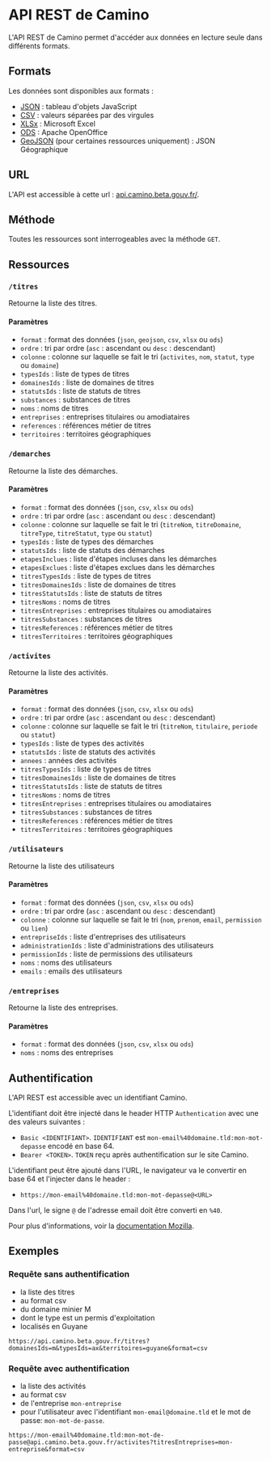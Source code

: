 # API REST de Camino

L'API REST de Camino permet d'accéder aux données en lecture seule dans différents formats.

## Formats

Les données sont disponibles aux formats :

- [JSON](https://www.json.org) : tableau d'objets JavaScript
- [CSV](https://fr.wikipedia.org/wiki/Comma-separated_values) : valeurs séparées par des virgules
- [XLSx](https://fr.wikipedia.org/wiki/XLSX) : Microsoft Excel
- [ODS](https://www.openoffice.org/) : Apache OpenOffice
- [GeoJSON](https://geojson.org/) (pour certaines ressources uniquement) : JSON Géographique

## URL

L'API est accessible à cette url : [api.camino.beta.gouv.fr/<ressource>](https://api.camino.beta.gouv.fr/).

## Méthode

Toutes les ressources sont interrogeables avec la méthode `GET`.

## Ressources

### `/titres`

Retourne la liste des titres.

#### Paramètres

- `format` : format des données (`json`, `geojson`, `csv`, `xlsx` ou `ods`)
- `ordre` : tri par ordre (`asc` : ascendant ou `desc` : descendant)
- `colonne` : colonne sur laquelle se fait le tri (`activites`, `nom`, `statut`, `type` ou `domaine`)
- `typesIds` : liste de types de titres
- `domainesIds` : liste de domaines de titres
- `statutsIds` : liste de statuts de titres
- `substances` : substances de titres
- `noms` : noms de titres
- `entreprises` : entreprises titulaires ou amodiataires
- `references` : références métier de titres
- `territoires` : territoires géographiques

### `/demarches`

Retourne la liste des démarches.

#### Paramètres

- `format` : format des données (`json`, `csv`, `xlsx` ou `ods`)
- `ordre` : tri par ordre (`asc` : ascendant ou `desc` : descendant)
- `colonne` : colonne sur laquelle se fait le tri (`titreNom`, `titreDomaine`, `titreType`, `titreStatut`, `type` ou `statut`)
- `typesIds` : liste de types des démarches
- `statutsIds` : liste de statuts des démarches
- `etapesInclues` : liste d'étapes incluses dans les démarches
- `etapesExclues` : liste d'étapes exclues dans les démarches
- `titresTypesIds` : liste de types de titres
- `titresDomainesIds` : liste de domaines de titres
- `titresStatutsIds` : liste de statuts de titres
- `titresNoms` : noms de titres
- `titresEntreprises` : entreprises titulaires ou amodiataires
- `titresSubstances` : substances de titres
- `titresReferences` : références métier de titres
- `titresTerritoires` : territoires géographiques

### `/activites`

Retourne la liste des activités.

#### Paramètres

- `format` : format des données (`json`, `csv`, `xlsx` ou `ods`)
- `ordre` : tri par ordre (`asc` : ascendant ou `desc` : descendant)
- `colonne` : colonne sur laquelle se fait le tri (`titreNom`, `titulaire`, `periode` ou `statut`)
- `typesIds` : liste de types des activités
- `statutsIds` : liste de statuts des activités
- `annees` : années des activités
- `titresTypesIds` : liste de types de titres
- `titresDomainesIds` : liste de domaines de titres
- `titresStatutsIds` : liste de statuts de titres
- `titresNoms` : noms de titres
- `titresEntreprises` : entreprises titulaires ou amodiataires
- `titresSubstances` : substances de titres
- `titresReferences` : références métier de titres
- `titresTerritoires` : territoires géographiques

### `/utilisateurs`

Retourne la liste des utilisateurs

#### Paramètres

- `format` : format des données (`json`, `csv`, `xlsx` ou `ods`)
- `ordre` : tri par ordre (`asc` : ascendant ou `desc` : descendant)
- `colonne` : colonne sur laquelle se fait le tri (`nom`, `prenom`, `email`, `permission` ou `lien`)
- `entrepriseIds` : liste d'entreprises des utilisateurs
- `administrationIds` : liste d'administrations des utilisateurs
- `permissionIds` : liste de permissions des utilisateurs
- `noms` : noms des utilisateurs
- `emails` : emails des utilisateurs

### `/entreprises`

Retourne la liste des entreprises.

#### Paramètres

- `format` : format des données (`json`, `csv`, `xlsx` ou `ods`)
- `noms` : noms des entreprises

## Authentification

L'API REST est accessible avec un identifiant Camino.

L'identifiant doit être injecté dans le header HTTP `Authentication` avec une des valeurs suivantes :

- `Basic <IDENTIFIANT>`. `IDENTIFIANT` est `mon-email%40domaine.tld:mon-mot-depasse` encodé en base 64.
- `Bearer <TOKEN>`. `TOKEN` reçu après authentification sur le site Camino.

L'identifiant peut être ajouté dans l'URL, le navigateur va le convertir en base 64 et l'injecter dans le header :

- `https://mon-email%40domaine.tld:mon-mot-depasse@<URL>`

Dans l'url, le signe `@` de l'adresse email doit être converti en `%40`.

Pour plus d'informations, voir la [documentation Mozilla](https://developer.mozilla.org/fr/docs/Web/HTTP/Authentication).

## Exemples

### Requête sans authentification

- la liste des titres
- au format csv
- du domaine minier M
- dont le type est un permis d'exploitation
- localisés en Guyane

`https://api.camino.beta.gouv.fr/titres?domainesIds=m&typesIds=ax&territoires=guyane&format=csv`

### Requête avec authentification

- la liste des activités
- au format csv
- de l'entreprise `mon-entreprise`
- pour l'utilisateur avec l'identifiant `mon-email@domaine.tld` et le mot de passe: `mon-mot-de-passe`.

`https://mon-email%40domaine.tld:mon-mot-de-passe@api.camino.beta.gouv.fr/activites?titresEntreprises=mon-entreprise&format=csv`
